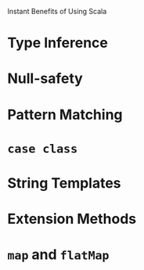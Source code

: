 Instant Benefits of Using Scala

# Type Inference

# Null-safety

# Pattern Matching

# `case class`

# String Templates

# Extension Methods

# `map` and `flatMap`